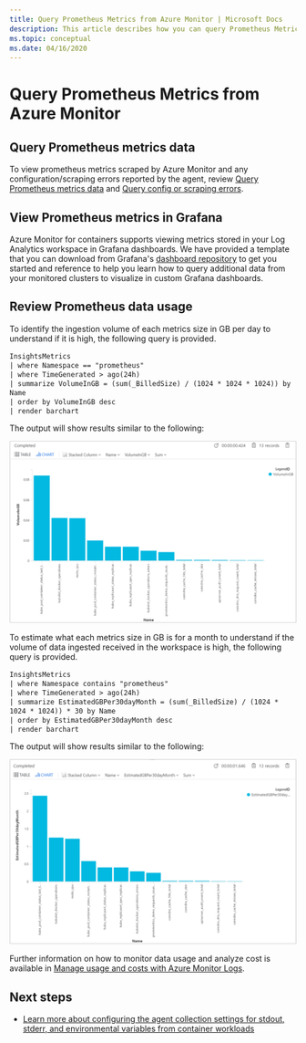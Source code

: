 ```yaml
---
title: Query Prometheus Metrics from Azure Monitor | Microsoft Docs
description: This article describes how you can query Prometheus Metrics from Azure Monitor for containers.
ms.topic: conceptual
ms.date: 04/16/2020
---
```


# Query Prometheus Metrics from Azure Monitor

## Query Prometheus metrics data

To view prometheus metrics scraped by Azure Monitor and any configuration/scraping errors reported by the agent, review [Query Prometheus metrics data](container-insights-log-search.md#query-prometheus-metrics-data) and [Query config or scraping errors](container-insights-log-search.md#query-config-or-scraping-errors).

## View Prometheus metrics in Grafana

Azure Monitor for containers supports viewing metrics stored in your Log Analytics workspace in Grafana dashboards. We have provided a template that you can download from Grafana's [dashboard repository](https://grafana.com/grafana/dashboards?dataSource=grafana-azure-monitor-datasource&category=docker) to get you started and reference to help you learn how to query additional data from your monitored clusters to visualize in custom Grafana dashboards.

## Review Prometheus data usage

To identify the ingestion volume of each metrics size in GB per day to understand if it is high, the following query is provided.

```
InsightsMetrics
| where Namespace == "prometheus"
| where TimeGenerated > ago(24h)
| summarize VolumeInGB = (sum(_BilledSize) / (1024 * 1024 * 1024)) by Name
| order by VolumeInGB desc
| render barchart
```

The output will show results similar to the following:

![Log query results of data ingestion volume](./media/container-insights-prometheus-integration/log-query-example-usage-03.png)

To estimate what each metrics size in GB is for a month to understand if the volume of data ingested received in the workspace is high, the following query is provided.

```
InsightsMetrics
| where Namespace contains "prometheus"
| where TimeGenerated > ago(24h)
| summarize EstimatedGBPer30dayMonth = (sum(_BilledSize) / (1024 * 1024 * 1024)) * 30 by Name
| order by EstimatedGBPer30dayMonth desc
| render barchart
```

The output will show results similar to the following:

![Log query results of data ingestion volume](./media/container-insights-prometheus-integration/log-query-example-usage-02.png)

Further information on how to monitor data usage and analyze cost is available in [Manage usage and costs with Azure Monitor Logs](../platform/manage-cost-storage.md).

## Next steps

- [Learn more about configuring the agent collection settings for stdout, stderr, and environmental variables from container workloads](container-insights-agent-config.md)
